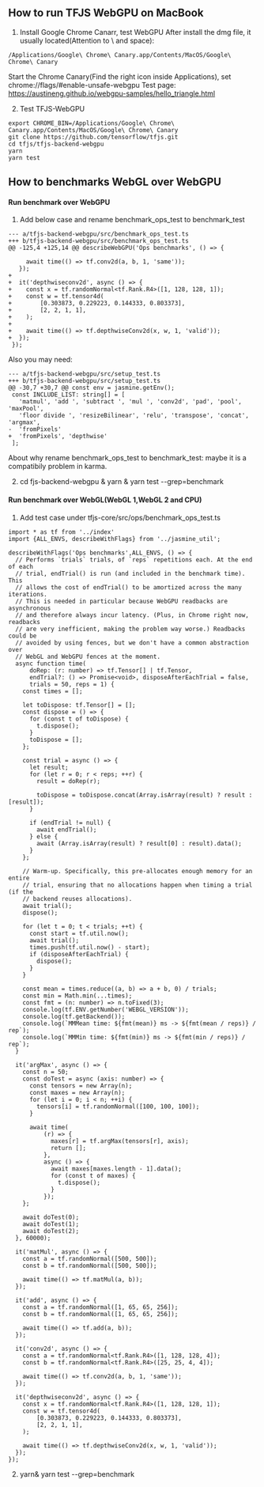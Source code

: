 
## How to run TFJS WebGPU on MacBook

1. Install Google Chrome Canarr, test WebGPU
After install the dmg file, it usually located(Attention to \ and space):
```
/Applications/Google\ Chrome\ Canary.app/Contents/MacOS/Google\ Chrome\ Canary
```
Start the Chrome Canary(Find the right icon inside Applications), set chrome://flags/#enable-unsafe-webgpu
Test page:
https://austineng.github.io/webgpu-samples/hello_triangle.html

2. Test TFJS-WebGPU
```
export CHROME_BIN=/Applications/Google\ Chrome\ Canary.app/Contents/MacOS/Google\ Chrome\ Canary
git clone https://github.com/tensorflow/tfjs.git
cd tfjs/tfjs-backend-webgpu
yarn
yarn test
```

## How to benchmarks WebGL over WebGPU

#### Run benchmark over WebGPU

1. Add below case and rename benchmark_ops_test to benchmark_test
```
--- a/tfjs-backend-webgpu/src/benchmark_ops_test.ts
+++ b/tfjs-backend-webgpu/src/benchmark_ops_test.ts
@@ -125,4 +125,14 @@ describeWebGPU('Ops benchmarks', () => {
 
     await time(() => tf.conv2d(a, b, 1, 'same'));
   });
+
+  it('depthwiseconv2d', async () => {
+    const x = tf.randomNormal<tf.Rank.R4>([1, 128, 128, 1]);
+    const w = tf.tensor4d(
+        [0.303873, 0.229223, 0.144333, 0.803373],
+        [2, 2, 1, 1],
+    );
+
+    await time(() => tf.depthwiseConv2d(x, w, 1, 'valid'));
+  });
 });
 ```
Also you may need: 
```
--- a/tfjs-backend-webgpu/src/setup_test.ts
+++ b/tfjs-backend-webgpu/src/setup_test.ts
@@ -30,7 +30,7 @@ const env = jasmine.getEnv();
 const INCLUDE_LIST: string[] = [
   'matmul', 'add ', 'subtract ', 'mul ', 'conv2d', 'pad', 'pool', 'maxPool',
   'floor divide ', 'resizeBilinear', 'relu', 'transpose', 'concat', 'argmax',
-  'fromPixels'
+  'fromPixels', 'depthwise'
 ];
```

About why rename benchmark_ops_test to benchmark_test: maybe it is a compatibily problem in karma.

2. cd fjs-backend-webgpu & yarn & yarn test --grep=benchmark

#### Run benchmark over WebGL(WebGL 1,WebGL 2 and CPU)
1. Add test case under tfjs-core/src/ops/benchmark_ops_test.ts

```
import * as tf from '../index'
import {ALL_ENVS, describeWithFlags} from '../jasmine_util';

describeWithFlags('Ops benchmarks',ALL_ENVS, () => {
  // Performs `trials` trials, of `reps` repetitions each. At the end of each
  // trial, endTrial() is run (and included in the benchmark time). This
  // allows the cost of endTrial() to be amortized across the many iterations.
  // This is needed in particular because WebGPU readbacks are asynchronous
  // and therefore always incur latency. (Plus, in Chrome right now, readbacks
  // are very inefficient, making the problem way worse.) Readbacks could be
  // avoided by using fences, but we don't have a common abstraction over
  // WebGL and WebGPU fences at the moment.
  async function time(
      doRep: (r: number) => tf.Tensor[] | tf.Tensor,
      endTrial?: () => Promise<void>, disposeAfterEachTrial = false,
      trials = 50, reps = 1) {
    const times = [];

    let toDispose: tf.Tensor[] = [];
    const dispose = () => {
      for (const t of toDispose) {
        t.dispose();
      }
      toDispose = [];
    };

    const trial = async () => {
      let result;
      for (let r = 0; r < reps; ++r) {
        result = doRep(r);

        toDispose = toDispose.concat(Array.isArray(result) ? result : [result]);
      }

      if (endTrial != null) {
        await endTrial();
      } else {
        await (Array.isArray(result) ? result[0] : result).data();
      }
    };

    // Warm-up. Specifically, this pre-allocates enough memory for an entire
    // trial, ensuring that no allocations happen when timing a trial (if the
    // backend reuses allocations).
    await trial();
    dispose();

    for (let t = 0; t < trials; ++t) {
      const start = tf.util.now();
      await trial();
      times.push(tf.util.now() - start);
      if (disposeAfterEachTrial) {
        dispose();
      }
    }

    const mean = times.reduce((a, b) => a + b, 0) / trials;
    const min = Math.min(...times);
    const fmt = (n: number) => n.toFixed(3);
    console.log(tf.ENV.getNumber('WEBGL_VERSION'));
    console.log(tf.getBackend());
    console.log(`MMMean time: ${fmt(mean)} ms -> ${fmt(mean / reps)} / rep`);
    console.log(`MMMin time: ${fmt(min)} ms -> ${fmt(min / reps)} / rep`);
  }

  it('argMax', async () => {
    const n = 50;
    const doTest = async (axis: number) => {
      const tensors = new Array(n);
      const maxes = new Array(n);
      for (let i = 0; i < n; ++i) {
        tensors[i] = tf.randomNormal([100, 100, 100]);
      }

      await time(
          (r) => {
            maxes[r] = tf.argMax(tensors[r], axis);
            return [];
          },
          async () => {
            await maxes[maxes.length - 1].data();
            for (const t of maxes) {
              t.dispose();
            }
          });
    };

    await doTest(0);
    await doTest(1);
    await doTest(2);
  }, 60000);

  it('matMul', async () => {
    const a = tf.randomNormal([500, 500]);
    const b = tf.randomNormal([500, 500]);

    await time(() => tf.matMul(a, b));
  });

  it('add', async () => {
    const a = tf.randomNormal([1, 65, 65, 256]);
    const b = tf.randomNormal([1, 65, 65, 256]);

    await time(() => tf.add(a, b));
  });

  it('conv2d', async () => {
    const a = tf.randomNormal<tf.Rank.R4>([1, 128, 128, 4]);
    const b = tf.randomNormal<tf.Rank.R4>([25, 25, 4, 4]);

    await time(() => tf.conv2d(a, b, 1, 'same'));
  });

  it('depthwiseconv2d', async () => {
    const x = tf.randomNormal<tf.Rank.R4>([1, 128, 128, 1]);
    const w = tf.tensor4d(
        [0.303873, 0.229223, 0.144333, 0.803373],
        [2, 2, 1, 1],
    );

    await time(() => tf.depthwiseConv2d(x, w, 1, 'valid'));
  });
});
```

2. yarn& yarn test --grep=benchmark

